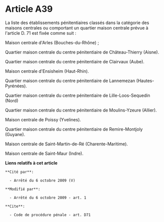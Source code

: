 # Article A39

La liste des établissements pénitentiaires classés dans la catégorie des maisons centrales ou comportant un quartier maison
centrale prévue à l'article D. 71 est fixée comme suit : 

Maison centrale d'Arles (Bouches-du-Rhône) ;  

Quartier maison centrale du centre pénitentiaire de Château-Thierry (Aisne). 

Quartier maison centrale du centre pénitentiaire de Clairvaux (Aube). 

Maison centrale d'Ensisheim (Haut-Rhin). 

Quartier maison centrale du centre pénitentiaire de Lannemezan (Hautes-Pyrénées). 

Quartier maison centrale du centre pénitentiaire de Lille-Loos-Sequedin (Nord) 

Quartier maison centrale du centre pénitentiaire de Moulins-Yzeure (Allier). 

Maison centrale de Poissy (Yvelines). 

Quartier maison centrale du centre pénitentiaire de Remire-Montjoly (Guyane). 

Maison centrale de Saint-Martin-de-Ré (Charente-Maritime). 

Maison centrale de Saint-Maur (Indre).

**Liens relatifs à cet article**

	**Cité par**:

	  - Arrêté du 6 octobre 2009 (V)

	**Modifié par**:

	  - Arrêté du 6 octobre 2009 - art. 1

	**Cite**:

	  - Code de procédure pénale - art. D71
